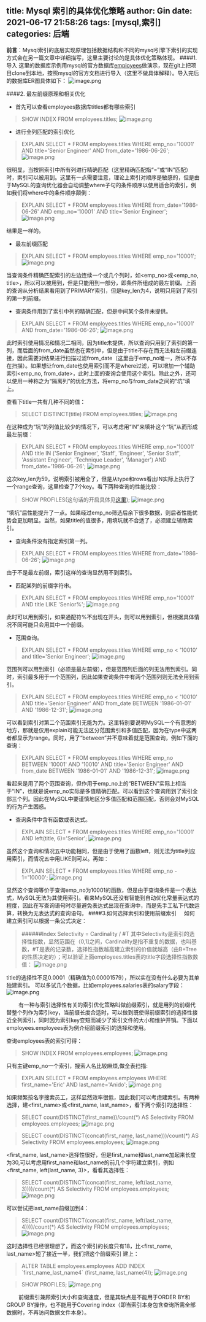 title: Mysql 索引的具体优化策略
author: Gin
date: 2021-06-17 21:58:26
tags: [mysql,索引]
categories: 后端
---
**前言**：Mysql索引的底层实现原理包括数据结构和不同的mysql引擎下索引的实现方式会在另一篇文章中详细描写，这里主要讨论的是具体优化策略体现。
####1. 导入
这里的数据库示例用mysql的官方数据库[employees](https://dev.mysql.com/doc/employee/en/employees-installation.html)做演示，现在git上把项目clone到本地，按照mysql的官方文档进行导入（这里不做具体解释）。导入完后的数据库ER图具体如下：
![image.png](https://upload-images.jianshu.io/upload_images/10224563-45e4cc03129ed99b.png?imageMogr2/auto-orient/strip%7CimageView2/2/w/1240)

####2. 最左前缀原理和相关优化
- 首先可以查看employees数据库titles都有哪些索引
>SHOW INDEX FROM employees.titles;
![image.png](https://upload-images.jianshu.io/upload_images/10224563-cc44fd8c9f7b2653.png?imageMogr2/auto-orient/strip%7CimageView2/2/w/1240)
- 进行全列匹配的索引优化

>EXPLAIN SELECT * FROM employees.titles WHERE emp_no='10001' AND title='Senior Engineer' AND from_date='1986-06-26';
![image.png](https://upload-images.jianshu.io/upload_images/10224563-4504c92892def3aa.png?imageMogr2/auto-orient/strip%7CimageView2/2/w/1240)

很明显，当按照索引中所有列进行精确匹配（这里精确匹配指“=”或“IN”匹配）时，索引可以被用到。这里有一点需要注意，理论上索引对顺序是敏感的，但是由于MySQL的查询优化器会自动调整where子句的条件顺序以使用适合的索引，例如我们将where中的条件顺序颠倒：
>EXPLAIN SELECT * FROM employees.titles WHERE from_date='1986-06-26' AND emp_no='10001' AND title='Senior Engineer';
![image.png](https://upload-images.jianshu.io/upload_images/10224563-d020984801980a97.png?imageMogr2/auto-orient/strip%7CimageView2/2/w/1240)

结果是一样的。
- 最左前缀匹配

>EXPLAIN SELECT * FROM employees.titles WHERE emp_no='10001';
![image.png](https://upload-images.jianshu.io/upload_images/10224563-d1734f04eb662bd4.png?imageMogr2/auto-orient/strip%7CimageView2/2/w/1240)

当查询条件精确匹配索引的左边连续一个或几个列时，如<emp_no>或<emp_no, title>，所以可以被用到，但是只能用到一部分，即条件所组成的最左前缀。上面的查询从分析结果看用到了PRIMARY索引，但是key_len为4，说明只用到了索引的第一列前缀。

- 查询条件用到了索引中列的精确匹配，但是中间某个条件未提供。
>EXPLAIN SELECT * FROM employees.titles WHERE emp_no='10001' AND from_date='1986-06-26';
![image.png](https://upload-images.jianshu.io/upload_images/10224563-9c77d2a698d41dc7.png?imageMogr2/auto-orient/strip%7CimageView2/2/w/1240)

此时索引使用情况和情况二相同，因为title未提供，所以查询只用到了索引的第一列，而后面的from_date虽然也在索引中，但是由于title不存在而无法和左前缀连接，因此需要对结果进行扫描过滤from_date（这里由于emp_no唯一，所以不存在扫描）。如果想让from_date也使用索引而不是where过滤，可以增加一个辅助索引<emp_no, from_date>，此时上面的查询会使用这个索引。除此之外，还可以使用一种称之为“隔离列”的优化方法，将emp_no与from_date之间的“坑”填上。

查看下title一共有几种不同的值：
>SELECT DISTINCT(title) FROM employees.titles;
![image.png](https://upload-images.jianshu.io/upload_images/10224563-37d8a8fd146786bb.png?imageMogr2/auto-orient/strip%7CimageView2/2/w/1240)

在这种成为“坑”的列值比较少的情况下，可以考虑用“IN”来填补这个“坑”从而形成最左前缀：
>EXPLAIN SELECT * FROM employees.titles
WHERE emp_no='10001'
AND title IN ('Senior Engineer', 'Staff', 'Engineer', 'Senior Staff', 'Assistant Engineer', 'Technique Leader', 'Manager')
AND from_date='1986-06-26';
![image.png](https://upload-images.jianshu.io/upload_images/10224563-d4ca4d8f0d64a15d.png?imageMogr2/auto-orient/strip%7CimageView2/2/w/1240)

这次key_len为59，说明索引被用全了，但是从type和rows看出IN实际上执行了一个range查询，这里检查了7个key。看下两种查询的性能比较：
>SHOW PROFILES(这句话的开启具体见[这里](https://www.cnblogs.com/binyue/p/4645278.html));
![image.png](https://upload-images.jianshu.io/upload_images/10224563-5410d96ad7176623.png?imageMogr2/auto-orient/strip%7CimageView2/2/w/1240)



“填坑”后性能提升了一点。如果经过emp_no筛选后余下很多数据，则后者性能优势会更加明显。当然，如果title的值很多，用填坑就不合适了，必须建立辅助索引。

- 查询条件没有指定索引第一列。
>EXPLAIN SELECT * FROM employees.titles WHERE from_date='1986-06-26';
![image.png](https://upload-images.jianshu.io/upload_images/10224563-21746f17ceb280d2.png?imageMogr2/auto-orient/strip%7CimageView2/2/w/1240)

由于不是最左前缀，索引这样的查询显然用不到索引。

- 匹配某列的前缀字符串。
>EXPLAIN SELECT * FROM employees.titles WHERE emp_no='10001' AND title LIKE 'Senior%';
![image.png](https://upload-images.jianshu.io/upload_images/10224563-401134b8f07c46e9.png?imageMogr2/auto-orient/strip%7CimageView2/2/w/1240)

此时可以用到索引，如果通配符%不出现在开头，则可以用到索引，但根据具体情况不同可能只会用其中一个前缀。

- 范围查询。

>EXPLAIN SELECT * FROM employees.titles WHERE emp_no < '10010' and title='Senior Engineer';
![image.png](https://upload-images.jianshu.io/upload_images/10224563-b64a39145ac12926.png?imageMogr2/auto-orient/strip%7CimageView2/2/w/1240)

范围列可以用到索引（必须是最左前缀），但是范围列后面的列无法用到索引。同时，索引最多用于一个范围列，因此如果查询条件中有两个范围列则无法全用到索引。

>EXPLAIN SELECT * FROM employees.titles
WHERE emp_no < '10010'
AND title='Senior Engineer'
AND from_date BETWEEN '1986-01-01' AND '1986-12-31';
![image.png](https://upload-images.jianshu.io/upload_images/10224563-50d9787670fd9f67.png?imageMogr2/auto-orient/strip%7CimageView2/2/w/1240)

可以看到索引对第二个范围索引无能为力。这里特别要说明MySQL一个有意思的地方，那就是仅用explain可能无法区分范围索引和多值匹配，因为在type中这两者都显示为range。同时，用了“between”并不意味着就是范围查询，例如下面的查询：

>EXPLAIN SELECT * FROM employees.titles
WHERE emp_no BETWEEN '10001' AND '10010'
AND title='Senior Engineer'
AND from_date BETWEEN '1986-01-01' AND '1986-12-31';
![image.png](https://upload-images.jianshu.io/upload_images/10224563-28294aabdcd0ebcd.png?imageMogr2/auto-orient/strip%7CimageView2/2/w/1240)

看起来是用了两个范围查询，但作用于emp_no上的“BETWEEN”实际上相当于“IN”，也就是说emp_no实际是多值精确匹配。可以看到这个查询用到了索引全部三个列。因此在MySQL中要谨慎地区分多值匹配和范围匹配，否则会对MySQL的行为产生困惑。

- 查询条件中含有函数或表达式。

>EXPLAIN SELECT * FROM employees.titles WHERE emp_no='10001' AND left(title, 6)='Senior';
![image.png](https://upload-images.jianshu.io/upload_images/10224563-d0a27360c122966f.png?imageMogr2/auto-orient/strip%7CimageView2/2/w/1240)

虽然这个查询和情况五中功能相同，但是由于使用了函数left，则无法为title列应用索引，而情况五中用LIKE则可以。再如：

>EXPLAIN SELECT * FROM employees.titles WHERE emp_no - 1='10000';
![image.png](https://upload-images.jianshu.io/upload_images/10224563-241d6ebae51777f1.png?imageMogr2/auto-orient/strip%7CimageView2/2/w/1240)

显然这个查询等价于查询emp_no为10001的函数，但是由于查询条件是一个表达式，MySQL无法为其使用索引。看来MySQL还没有智能到自动优化常量表达式的程度，因此在写查询语句时尽量避免表达式出现在查询中，而是先手工私下代数运算，转换为无表达式的查询语句。
####3.如何选择索引和使用前缀索引
&nbsp;&nbsp;&nbsp;&nbsp;如何建立索引可以根据一条公式决定：
>######Index Selectivity = Cardinality / #T
其中Selectivity是索引的选择性指数，显然范围在（0,1]之间，Cardinality是指不重复的数据，也叫基数，#T是表的记录数，选择性指数越高建立索引的价值就越高（由B+Tree的性质决定的）；可以验证上面employees.titles表的title字段选择性指数数值：
![image.png](https://upload-images.jianshu.io/upload_images/10224563-e9090f77202275e6.png?imageMogr2/auto-orient/strip%7CimageView2/2/w/1240)

title的选择性不足0.0001（精确值为0.00001579），所以实在没有什么必要为其单独建索引。
可以多试几个数据，比如employees.salaries表的salary字段：
![image.png](https://upload-images.jianshu.io/upload_images/10224563-b7b0ab46eca3cfb4.png?imageMogr2/auto-orient/strip%7CimageView2/2/w/1240)

&nbsp;&nbsp;&nbsp;&nbsp;&nbsp;&nbsp;&nbsp;&nbsp;有一种与索引选择性有关的索引优化策略叫做前缀索引，就是用列的前缀代替整个列作为索引key，当前缀长度合适时，可以做到既使得前缀索引的选择性接近全列索引，同时因为索引key变短而减少了索引文件的大小和维护开销。下面以employees.employees表为例介绍前缀索引的选择和使用。

查询employees表的索引可得：

>SHOW INDEX FROM employees.employees;
![image.png](https://upload-images.jianshu.io/upload_images/10224563-347586f49822bb49.png?imageMogr2/auto-orient/strip%7CimageView2/2/w/1240)

只有主键emp_no一个索引，搜索人名比较麻烦,做全表扫描:
>EXPLAIN SELECT * FROM employees.employees WHERE first_name='Eric' AND last_name='Anido';
![image.png](https://upload-images.jianshu.io/upload_images/10224563-558df6c160859f5a.png?imageMogr2/auto-orient/strip%7CimageView2/2/w/1240)

如果频繁按名字搜索员工，这样显然效率很低，因此我们可以考虑建索引。有两种选择，建<first_name>或<first_name, last_name>，看下两个索引的选择性：

>SELECT count(DISTINCT(first_name))/count(*) AS Selectivity FROM employees.employees;
![image.png](https://upload-images.jianshu.io/upload_images/10224563-fb24654acc406d52.png?imageMogr2/auto-orient/strip%7CimageView2/2/w/1240)

>SELECT count(DISTINCT(concat(first_name, last_name)))/count(*) AS Selectivity FROM employees.employees;
![image.png](https://upload-images.jianshu.io/upload_images/10224563-933b3da0cc778bd9.png?imageMogr2/auto-orient/strip%7CimageView2/2/w/1240)

<first_name, last_name>选择性很好，但是first_name和last_name加起来长度为30,可以考虑用first_name和last_name的前几个字符建立索引，例如<first_name, left(last_name, 3)>，看看其选择性：

>SELECT count(DISTINCT(concat(first_name, left(last_name, 3))))/count(*) AS Selectivity FROM employees.employees;
![image.png](https://upload-images.jianshu.io/upload_images/10224563-e2c12045fd8fd094.png?imageMogr2/auto-orient/strip%7CimageView2/2/w/1240)

可以尝试把last_name前缀加到4：
>SELECT count(DISTINCT(concat(first_name, left(last_name, 4))))/count(*) AS Selectivity FROM employees.employees;
![image.png](https://upload-images.jianshu.io/upload_images/10224563-92a51386d3355253.png?imageMogr2/auto-orient/strip%7CimageView2/2/w/1240)

这时选择性已经很理想了，而这个索引的长度只有18，比<first_name, last_name>短了接近一半，我们把这个前缀索引 建上：
>ALTER TABLE employees.employees
ADD INDEX \`first_name_last_name4\` (first_name, last_name(4));
![image.png](https://upload-images.jianshu.io/upload_images/10224563-0aed7b6b0101e3d1.png?imageMogr2/auto-orient/strip%7CimageView2/2/w/1240)

>SHOW PROFILES;
![image.png](https://upload-images.jianshu.io/upload_images/10224563-229aa6a225ecdd9c.png?imageMogr2/auto-orient/strip%7CimageView2/2/w/1240)

&nbsp;&nbsp;&nbsp;&nbsp;&nbsp;&nbsp;&nbsp;&nbsp;前缀索引兼顾索引大小和查询速度，但是其缺点是不能用于ORDER BY和GROUP BY操作，也不能用于Covering index（即当索引本身包含查询所需全部数据时，不再访问数据文件本身）。




























